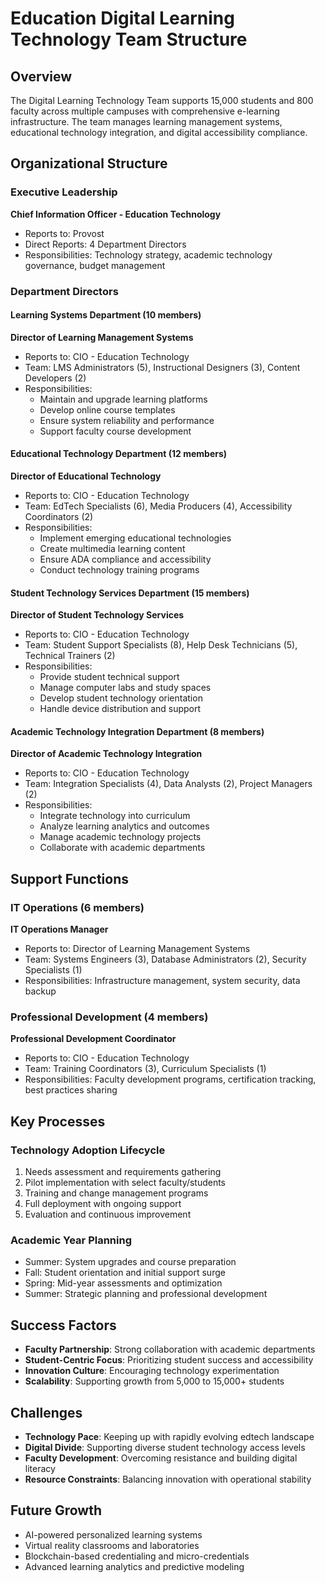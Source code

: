 # Education Digital Learning Technology Team Structure

## Overview
The Digital Learning Technology Team supports 15,000 students and 800 faculty across multiple campuses with comprehensive e-learning infrastructure. The team manages learning management systems, educational technology integration, and digital accessibility compliance.

## Organizational Structure

### Executive Leadership
**Chief Information Officer - Education Technology**
- Reports to: Provost
- Direct Reports: 4 Department Directors
- Responsibilities: Technology strategy, academic technology governance, budget management

### Department Directors

#### Learning Systems Department (10 members)
**Director of Learning Management Systems**
- Reports to: CIO - Education Technology
- Team: LMS Administrators (5), Instructional Designers (3), Content Developers (2)
- Responsibilities:
  - Maintain and upgrade learning platforms
  - Develop online course templates
  - Ensure system reliability and performance
  - Support faculty course development

#### Educational Technology Department (12 members)
**Director of Educational Technology**
- Reports to: CIO - Education Technology
- Team: EdTech Specialists (6), Media Producers (4), Accessibility Coordinators (2)
- Responsibilities:
  - Implement emerging educational technologies
  - Create multimedia learning content
  - Ensure ADA compliance and accessibility
  - Conduct technology training programs

#### Student Technology Services Department (15 members)
**Director of Student Technology Services**
- Reports to: CIO - Education Technology
- Team: Student Support Specialists (8), Help Desk Technicians (5), Technical Trainers (2)
- Responsibilities:
  - Provide student technical support
  - Manage computer labs and study spaces
  - Develop student technology orientation
  - Handle device distribution and support

#### Academic Technology Integration Department (8 members)
**Director of Academic Technology Integration**
- Reports to: CIO - Education Technology
- Team: Integration Specialists (4), Data Analysts (2), Project Managers (2)
- Responsibilities:
  - Integrate technology into curriculum
  - Analyze learning analytics and outcomes
  - Manage academic technology projects
  - Collaborate with academic departments

## Support Functions

### IT Operations (6 members)
**IT Operations Manager**
- Reports to: Director of Learning Management Systems
- Team: Systems Engineers (3), Database Administrators (2), Security Specialists (1)
- Responsibilities: Infrastructure management, system security, data backup

### Professional Development (4 members)
**Professional Development Coordinator**
- Reports to: CIO - Education Technology
- Team: Training Coordinators (3), Curriculum Specialists (1)
- Responsibilities: Faculty development programs, certification tracking, best practices sharing

## Key Processes

### Technology Adoption Lifecycle
1. Needs assessment and requirements gathering
2. Pilot implementation with select faculty/students
3. Training and change management programs
4. Full deployment with ongoing support
5. Evaluation and continuous improvement

### Academic Year Planning
- Summer: System upgrades and course preparation
- Fall: Student orientation and initial support surge
- Spring: Mid-year assessments and optimization
- Summer: Strategic planning and professional development

## Success Factors
- **Faculty Partnership**: Strong collaboration with academic departments
- **Student-Centric Focus**: Prioritizing student success and accessibility
- **Innovation Culture**: Encouraging technology experimentation
- **Scalability**: Supporting growth from 5,000 to 15,000+ students

## Challenges
- **Technology Pace**: Keeping up with rapidly evolving edtech landscape
- **Digital Divide**: Supporting diverse student technology access levels
- **Faculty Development**: Overcoming resistance and building digital literacy
- **Resource Constraints**: Balancing innovation with operational stability

## Future Growth
- AI-powered personalized learning systems
- Virtual reality classrooms and laboratories
- Blockchain-based credentialing and micro-credentials
- Advanced learning analytics and predictive modeling